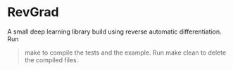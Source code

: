# RevGrad
A small deep learning library build using reverse automatic differentiation.
Run
> make
to compile the tests and the example.
Run
> make clean
to delete the compiled files.